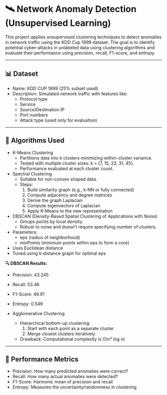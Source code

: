# 🛰️ Network Anomaly Detection (Unsupervised Learning)

This project applies unsupervised clustering techniques to detect anomalies in network traffic using the KDD Cup 1999 dataset. The goal is to identify potential cyber-attacks in unlabeled data using clustering algorithms and evaluate their performance using precision, recall, F1-score, and entropy.

---

## 📊 Dataset
- Name: KDD CUP 1999 (25% subset used)
- Description: Simulated network traffic with features like:
  - Protocol type
  - Service
  - Source/Destination IP
  - Port numbers
  - Attack type (used only for evaluation)

---

## 🧠 Algorithms Used
- K-Means Clustering
  - Partitions data into k clusters minimizing within-cluster variance.
  - Tested with multiple cluster sizes: k = [7, 15, 23, 31, 45].
  - Performance evaluated at each cluster count.
- Spectral Clustering
  - Suitable for non-convex shaped data.
  - Steps:
    1. Build similarity graph (e.g., k-NN or fully connected)
    2. Compute adjacency and degree matrices
    3. Derive the graph Laplacian
    4. Compute eigenvectors of Laplacian
    5. Apply K-Means to the new representation
- DBSCAN (Density-Based Spatial Clustering of Applications with Noise)
  - Groups points by local density.
  - Robust to noise and doesn’t require specifying number of clusters.
- Parameters:
  - eps (radius of neighborhood)
  - minPoints (minimum points within eps to form a core)
- Uses Euclidean distance
- Tuned using k-distance graph for optimal eps

**🔍 DBSCAN Results:**
- Precision: 43.245
- Recall: 53.46
- F1-Score: 49.91
- Entropy: 0.549

- Agglomerative Clustering
  -  Hierarchical bottom-up clustering:
      1. Start with each point as a separate cluster
      2. Merge closest clusters iteratively  
  -  Drawback: Computational complexity is O(n² log n)

---

## 🧪 Performance Metrics
- Precision: How many predicted anomalies were correct?
- Recall: How many actual anomalies were detected?
- F1-Score: Harmonic mean of precision and recall
- Entropy: Measures the uncertainty/randomness in clustering

